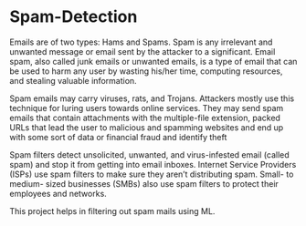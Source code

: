 # Spam-Detection
Emails are of two types: Hams and Spams. Spam is any irrelevant and unwanted message or email sent by the attacker to a significant.
Email spam, also called junk emails or unwanted emails, is a type of email that can be used to harm any user by wasting his/her time, computing resources, and stealing valuable information.

Spam emails may carry viruses, rats, and Trojans. Attackers mostly use this technique for luring users towards online services. They may send spam emails that contain attachments with the multiple-file extension, packed URLs that lead the user to malicious and spamming websites and end up with some sort of data or financial fraud and identify theft 

Spam filters detect unsolicited, unwanted, and virus-infested email (called spam) and stop it from getting into email inboxes. Internet Service Providers (ISPs) use spam filters to make sure they aren’t distributing spam. Small- to medium- sized businesses (SMBs) also use spam filters to protect their employees and networks.

This project helps in filtering out spam mails using ML.

